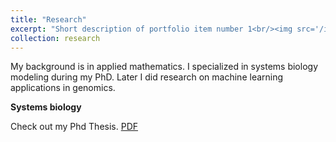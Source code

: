 ```yaml
---
title: "Research"
excerpt: "Short description of portfolio item number 1<br/><img src='/images/500x300.png'>"
collection: research
---
```


My background is in applied mathematics. I specialized in systems biology modeling during my PhD. Later I did research on machine learning applications in genomics.

**Systems biology**

Check out my Phd Thesis. [PDF](https://research.tue.nl/files/92435580/20180313_Masroor.pdf)
